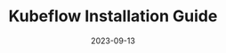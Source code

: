 ---
layout: post
type: blog
title: Kubeflow Installation Guide
date: 2023-09-13
description: Kubeflow install documentation v1.7.0
redirect: https://jaeikbae.notion.site/KubeFlow-cd4678bac08d447193d68e549bbc4eef?pvs=4
---